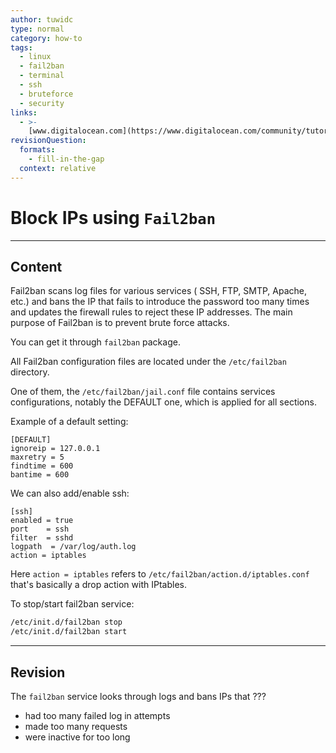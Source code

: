 ```yaml
---
author: tuwidc
type: normal
category: how-to
tags:
  - linux
  - fail2ban
  - terminal
  - ssh
  - bruteforce
  - security
links:
  - >-
    [www.digitalocean.com](https://www.digitalocean.com/community/tutorials/how-to-protect-ssh-with-fail2ban-on-ubuntu-14-04){website}
revisionQuestion:
  formats:
    - fill-in-the-gap
  context: relative
---
```


# Block IPs using `Fail2ban`


---

## Content

Fail2ban scans log files for various services ( SSH, FTP, SMTP, Apache, etc.) 
and bans the IP that fails to introduce the password too many times and updates the firewall rules to reject these IP addresses.
The main purpose of Fail2ban is to prevent brute force attacks.

You can get it through `fail2ban` package.

All Fail2ban configuration files are located under the `/etc/fail2ban` directory.

One of them, the `/etc/fail2ban/jail.conf` file contains services configurations, notably the DEFAULT one, which is applied for all sections.

Example of a default setting:

```plain-text
[DEFAULT]
ignoreip = 127.0.0.1
maxretry = 5
findtime = 600
bantime = 600
```

We can also add/enable ssh:

```plain-text
[ssh]
enabled = true
port	= ssh
filter	= sshd
logpath  = /var/log/auth.log
action = iptables
```

Here `action = iptables` refers to `/etc/fail2ban/action.d/iptables.conf` that's basically a drop action with IPtables.

To stop/start fail2ban service:

```bash
/etc/init.d/fail2ban stop
/etc/init.d/fail2ban start
```


---

## Revision

The `fail2ban` service looks through logs and bans IPs that ???

- had too many failed log in attempts
- made too many requests
- were inactive for too long
